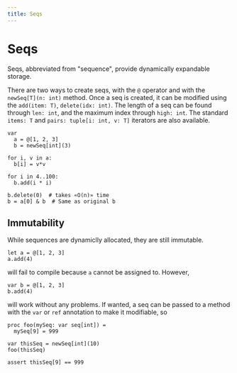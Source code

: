 ```yaml
---
title: Seqs
---
```


# Seqs

Seqs, abbreviated from "sequence", provide dynamically expandable storage.

There are two ways to create seqs, with the `@` operator and with the `newSeq[T](n: int)` method. Once a seq is created, it can be modified using the `add(item: T)`, `delete(idx: int)`. The length of a seq can be found through `len: int`, and the maximum index through `high: int`. The standard `items: T` and `pairs: tuple[i: int, v: T]` iterators are also available.

``` nimrod
var
  a = @[1, 2, 3]
  b = newSeq[int](3)

for i, v in a:
  b[i] = v*v

for i in 4..100:
  b.add(i * i)

b.delete(0)  # takes «O(n)» time
b = a[0] & b  # Same as original b
```


## Immutability

While sequences are dynamiclly allocated, they are still immutable.

``` nimrod
let a = @[1, 2, 3]
a.add(4)
```

will fail to compile because `a` cannot be assigned to. However, 

``` nimrod
var b = @[1, 2, 3]
b.add(4)
```

will work without any problems. If wanted, a seq can be passed to a method with the `var` or `ref` annotation to make it modifiable, so

``` nimrod
proc foo(mySeq: var seq[int]) =
  mySeq[9] = 999

var thisSeq = newSeq[int](10)
foo(thisSeq)

assert thisSeq[9] == 999
```
